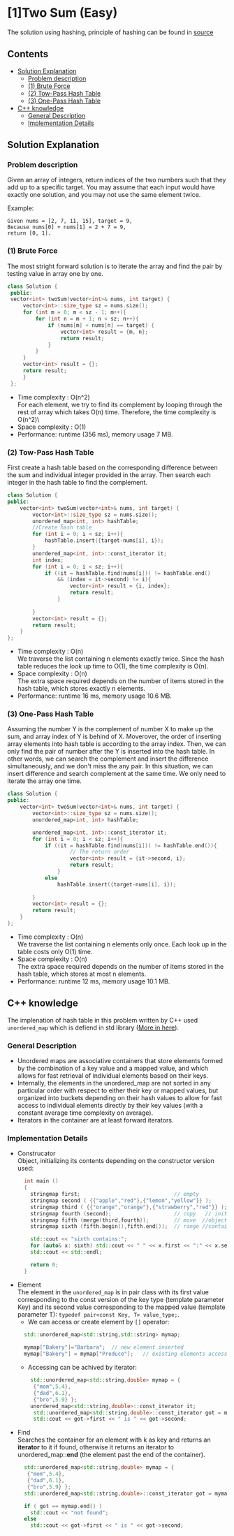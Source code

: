 # [1]Two Sum (Easy)

The solution using hashing, principle of hashing can be found in [source](https://github.com/KV152/Data-Structures-and-Algorithm/blob/master/Hashing.md "hashing")
## Contents
- [Solution Explanation](#solution-explanation)
  - [Problem description](#problem-description)
  - [(1) Brute Force](#1-brute-force) 
  - [(2) Tow-Pass Hash Table](#2-tow-pass-hash-table)
  - [(3) One-Pass Hash Table](#3-one-pass-hash-table)
- [C++ knowledge](#c-knowledge)
  - [General Description](#general-description)
  - [Implementation Details](#implementation-details)

## Solution Explanation

### Problem description

Given an array of integers, return indices of the two numbers such that they add up to a specific target. You may assume that each input would have exactly one solution, and you may not use the same element twice.

Example:

```
Given nums = [2, 7, 11, 15], target = 9,
Because nums[0] + nums[1] = 2 + 7 = 9,
return [0, 1].
```

 
###  (1) Brute Force 
  The most stright forward solution is to iterate the array and find the pair by testing value in array one by one. 
   ``` C++
   class Solution {
    public:
    vector<int> twoSum(vector<int>& nums, int target) {
        vector<int>::size_type sz = nums.size();
        for (int m = 0; m < sz - 1; m++){
            for (int n = m + 1; n < sz; n++){
                if (nums[m] + nums[n] == target) {
                    vector<int> result = {m, n};
                    return result;
                }
            }
        }
        vector<int> result = {};
        return result;        
        }
    };
   ```



- Time complexity : O(n^2)\
  For each element, we try to find its complement by looping through the rest of array which takes O(n) time. Therefore, the time complexity is O(n^2)\
- Space complexity : O(1) 
- Performance: runtime (356 ms), memory usage 7 MB.

### (2) Tow-Pass Hash Table
First create a hash table based on the corresponding difference between the sum and individual integer provided in the array. Then search each integer in the hash table to find the complement.
  
``` C++
class Solution {
public:
    vector<int> twoSum(vector<int>& nums, int target) {
        vector<int>::size_type sz = nums.size();
        unordered_map<int, int> hashTable;
        //Create hash table
        for (int i = 0; i < sz; i++){
            hashTable.insert({target-nums[i], i});
        }
        unordered_map<int, int>::const_iterator it;
        int index;
        for (int i = 0; i < sz; i++){
            if ((it = hashTable.find(nums[i])) != hashTable.end() 
                && (index = it->second) != i){
                    vector<int> result = {i, index};
                    return result;
                }
                
        }
        vector<int> result = {};
        return result;        
    }
};

```

- Time complexity : O(n)\
  We traverse the list containing n elements exactly twice.  Since the hash table reduces the look up time to O(1), the time complexity is O(n).
- Space complexity : O(n)\
  The extra space required depends on the number of items stored in the hash table, which stores exactly n elements. 
- Performance: runtime 16 ms, memory usage 10.6 MB.
    
    

### (3) One-Pass Hash Table
   Assuming the number Y is the complement of number X to make up the sum, and array index of Y is behind of X. Moverover, the order of inserting array elements into hash table is according to the array index. Then, we can only find the pair of number after the Y is inserted into the hash table. In other words, we can search the complement and insert the difference simultaneously, and we don't miss the any pair. In this situation, we can insert difference and search complement at the same time. We only need to iterate the array one time.

``` C++
class Solution {
public:
    vector<int> twoSum(vector<int>& nums, int target) {
        vector<int>::size_type sz = nums.size();
        unordered_map<int, int> hashTable;

        unordered_map<int, int>::const_iterator it;
        for (int i = 0; i < sz; i++){
            if ((it = hashTable.find(nums[i])) != hashTable.end()){
                    // The return order
                    vector<int> result = {it->second, i}; 
                    return result;
                }
            else 
                hashTable.insert({target-nums[i], i});
                
        }
        vector<int> result = {};
        return result;        
    }
};
```


- Time complexity : O(n)\
  We traverse the list containing n elements only once. Each look up in the table costs only O(1) time.
- Space complexity : O(n)\
  The extra space required depends on the number of items stored in the hash table, which stores at most n elements.
- Performance: runtime 12 ms, memory usage 10.1 MB.

## C++ knowledge
The implenation of hash table in this problem written by C++ used ```unordered_map``` which is defiend in std library ([More in here](http://www.cplusplus.com/reference/unordered_map/unordered_map/)).

### General Description
  - Unordered maps are associative containers that store elements formed by the combination of a key value and a mapped value, and which allows for fast retrieval of individual elements based on their keys.
  - Internally, the elements in the unordered_map are not sorted in any particular order with respect to either their key or mapped values, but organized into buckets depending on their hash values to allow for fast access to individual elements directly by their key values (with a constant average time complexity on average).
  - Iterators in the container are at least forward iterators.
### Implementation Details
  - Construcator\
    Object, initializing its contents depending on the constructor version used:
    ``` C++
      int main ()
      {
        stringmap first;                              // empty
        stringmap second ( {{"apple","red"},{"lemon","yellow"}} );       // Initializes the container with the contents of the list.
        stringmap third ( {{"orange","orange"},{"strawberry","red"}} );  // Initializes the container with the contents of the list.
        stringmap fourth (second);                    // copy   // initialized to have the same contents of unordered_map object.
        stringmap fifth (merge(third,fourth));        // move  //object acquires the contents of the rvalue ump.
        stringmap sixth (fifth.begin(),fifth.end());  // range //containing copies of each of the elements in the range [first,last).

        std::cout << "sixth contains:";
        for (auto& x: sixth) std::cout << " " << x.first << ":" << x.second;
        std::cout << std::endl;

        return 0;
      }
      ```
  - Element\
    The element in the ```unordered_map``` is in pair class with its first value corresponding to the const version of the key type (template parameter Key) and its second value corresponding to the mapped value (template parameter T): ```typedef pair<const Key, T> value_type;```. 
    - We can access or create element by ```[]``` operator: 
    ``` C++
      std::unordered_map<std::string,std::string> mymap;
      
      mymap["Bakery"]="Barbara";  // new element inserted
      mymap["Bakery"] = mymap["Produce"];   // existing elements accessed (read/written)
    ```
    - Accessing can be achived by iterator:
    ```C++
        std::unordered_map<std::string,double> mymap = {
         {"mom",5.4},
         {"dad",6.1},
         {"bro",5.9} };
        unordered_map<std::string,double>::const_iterator it; 
         std::unordered_map<std::string,double>::const_iterator got = mymap.find (input);
         std::cout << got->first << " is " << got->second;
    ```
  - Find\
    Searches the container for an element with k as key and returns an **iterator** to it if found, otherwise it returns an iterator to unordered_map::**end** (the element past the end of the container).
    ``` C++
      std::unordered_map<std::string,double> mymap = {
       {"mom",5.4},
       {"dad",6.1},
       {"bro",5.9} };
      std::unordered_map<std::string,double>::const_iterator got = mymap.find (input);

      if ( got == mymap.end() )
        std::cout << "not found";
      else
        std::cout << got->first << " is " << got->second;
    ```
	
